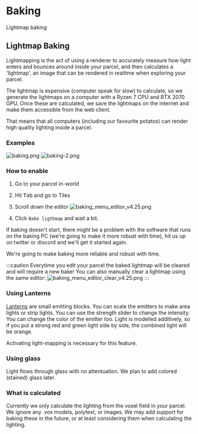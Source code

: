 # Baking
Lightmap baking

## Lightmap Baking

Lightmapping is the act of using a renderer to accurately measure how light enters and bounces around inside your parcel, and then calculates a 'lightmap', an image that can be rendered in realtime when exploring your parcel. 

The lightmap is expensive (computer speak for slow) to calculate, so we generate the lightmaps on a computer with a Ryzen 7 CPU and RTX 2070 GPU. Once these are calculated, we save the lightmaps on the internet and make them accessible from the web client.

That means that all computers (including our favourite potatos) can render high quality lighting inside a parcel.

### Examples

![baking.png](/baking.png)
![baking-2.png](/baking-2.png)

### How to enable

1. Go to your parcel in-world
2. Hit <kbd>Tab</kbd> and go to Tiles
3. Scroll down the editor
![baking_menu_editor_v4.25.png](/baking_menu_editor_v4.25.png)

4. Click `Bake ligthmap` and wait a bit.

If baking doesn't start, there might be a problem with the software that runs on the baking PC (we're going to make it more robust with time), hit us up on twitter or discord and we'll get it started again.

We're going to make baking more reliable and robust with time.

:::caution
Everytime you edit your parcel the baked lightmap will be cleared and will require a new bake!
You can also manually clear a lightmap using the same editor:
![baking_menu_editor_clear_v4.25.png](/baking_menu_editor_clear_v4.25.png)
:::


### Using Lanterns

[Lanterns](/docs/features/lantern) are small emitting blocks. You can scale the emitters to make area lights or strip lights. You can use the strength slider to change the intensity. You can change the color of the emitter too. Light is modelled additively, so if you put a strong red and green light side by side, the combined light will be orange.

Activating light-mapping is necessary for this feature.

### Using glass

Light flows through glass with no attentuation. We plan to add colored (stained) glass later.

### What is calculated

Currently we only calculate the lighting from the voxel field in your parcel. We ignore any .vox models, polytext, or images. We may add support for baking these in the future, or at least considering them when calculating the lighting.
